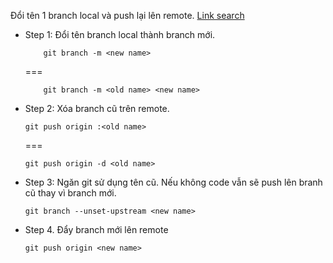 Đổi tên 1 branch local và push lại lên remote.
[Link search](https://stackoverflow.com/questions/30590083/how-do-i-rename-both-a-git-local-and-remote-branch-name/30590238#30590238)

- Step 1: Đổi tên branch local thành branch mới.
    ```
        git branch -m <new name>
    ```
  ===
    ```
        git branch -m <old name> <new name>
  ```
- Step 2: Xóa branch cũ trên remote.
    ```
    git push origin :<old name>
  ```
  ===
    ```
    git push origin -d <old name>
  ```
- Step 3: Ngăn git sử dụng tên cũ. Nếu không code vẫn sẽ push lên branh cũ thay vì branch mới.
    ```
    git branch --unset-upstream <new name>
  ```
- Step 4. Đẩy branch mới lên remote
    ```
    git push origin <new name>
  ```